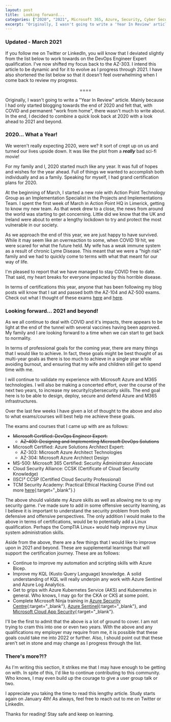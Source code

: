 ```yaml
---
layout: post
title:  Looking forward...
categories: ["2020", "2021", Microsoft 365, Azure, Security, Cyber Security]
excerpt: "Originally, I wasn't going to write a 'Year In Review' article. Mainly because I had only started blogging towards the end of 2020 and felt that, with COVID and permanent 'work from home', there wasn't much to write about. In the end, I decided to combine a quick look back at 2020 with a look ahead to 2021 and beyond."
---
```


### Updated - March 2021

If you follow me on Twitter or LinkedIn, you will know that I deviated slightly from the list below to work towards on the DevOps Engineer Expert qualification. I've now shifted my focus back to the AZ-303. I intend this article to be dynamic and for it to evolve as I progress through 2021. I have also shortened the list below so that it doesn't feel overwhelming when I come back to review my progress.

<div align="center">====</div>

Originally, I wasn't going to write a "Year In Review" article. Mainly because I had only started blogging towards the end of 2020 and felt that, with COVID and permanent "work from home", there wasn't much to write about. In the end, I decided to combine a quick look back at 2020 with a look ahead to 2021 and beyond.

### 2020... What a Year!

We weren't really expecting 2020, were we? It sort of crept up on us and turned our lives upside down. It was like the plot from a **_really_** bad sci-fi movie!

For my family and I, 2020 started much like any year. It was full of hopes and wishes for the year ahead. Full of things we wanted to accomplish both individually and as a family. Speaking for myself, I had grand certification plans for 2020.

At the beginning of March, I started a new role with Action Point Technology Group as an Implementation Specialist in the Projects and Implementations Team. I spent the first week of March in Action Point HQ in Limerick, getting to know my new team. As that week drew to a close, the news from around the world was starting to get concerning. Little did we know that the UK and Ireland were about to enter a lengthy lockdown to try and protect the most vulnerable in our society.

As we approach the end of this year, we are just happy to have survived. While it may seem like an overreaction to some, when COVID 19 hit, we were scared for what the future held. My wife has a weak immune system as a result of chronic Lyme Disease. This meant that we were a "high risk" family and we had to quickly come to terms with what that meant for our way of life.

I'm pleased to report that we have managed to stay COVID free to date. That said, my heart breaks for everyone impacted by this horrible disease.

In terms of certifications this year, anyone that has been following my blog posts will know that I sat and passed both the AZ-104 and AZ-500 exams. Check out what I thought of these exams [here](/online-exams-and-az104/) and [here](/az500/).

### Looking forward... 2021 and beyond!

As we all continue to deal with COVID and it's impacts, there appears to be light at the end of the tunnel with several vaccines having been approved. My family and I are looking forward to a time when we can start to get back to normality.

In terms of professional goals for the coming year, there are many things that I would like to achieve. In fact, these goals might be best thought of as multi-year goals as there is too much to achieve in a single year while avoiding burnout, and ensuring that my wife and children still get to spend time with me.

I will continue to validate my experience with Microsoft Azure and M365 technologies. I will also be making a concerted effort, over the course of the next two years, to increase my security/cybersecurity skills. The end goal here is to be able to design, deploy, secure and defend Azure and M365 infrastructures.

Over the last few weeks I have given a lot of thought to the above and also to what exams/courses will best help me achieve these goals.

The exams and courses that I came up with are as follows:

* ~~Microsoft Certified: DevOps Engineer Expert:~~
  * ~~AZ-400: Designing and Implementing Microsoft DevOps Solutions~~
* Microsoft Certified: Azure Solutions Architect Expert:
  * AZ-303: Microsoft Azure Architect Technologies
  * AZ-304: Microsoft Azure Architect Design
* MS-500: Microsoft 365 Certified: Security Administrator Associate
* Cloud Security Alliance: CCSK (Certificate of Cloud Security Knowledge)
* (ISC)² CCSP (Certified Cloud Security Professional)
* TCM Security Academy: Practical Ethical Hacking Course (Find out more [here](https://academy.tcm-sec.com/p/practical-ethical-hacking-the-complete-course){:target="_blank"}.)

The above should validate my Azure skills as well as allowing me to up my security game. I've made sure to add in some offensive security learning, as I believe it is important to understand the security problem from both defensive and offensive perspectives. The only addition I would make to the above in terms of certifications, would be to potentially add a Linux qualification. Perhaps the CompTIA Linux+ would help improve my Linux system administration skills.

Aside from the above, there are a few things that I would like to improve upon in 2021 and beyond. These are supplemental learnings that will support the certification journey. These are as follows:

* Continue to improve my automation and scripting skills with Azure Bicep.
* Improve my KQL (Kusto Query Language) knowledge. A solid understanding of KQL will really underpin any work with Azure Sentinel and Azure Log Analytics.
* Get to grips with Azure Kubernetes Service (AKS) and Kubernetes in general. Who knows, I may go for the CKA or CKS at some point.
* Complete Microsoft Ninja training in [Azure Security Centre](https://techcommunity.microsoft.com/t5/azure-security-center/become-an-azure-security-center-ninja/ba-p/1608761){:target="_blank"}, [Azure Sentinel](https://techcommunity.microsoft.com/t5/azure-sentinel/become-an-azure-sentinel-ninja-the-complete-level-400-training/ba-p/1246310){:target="_blank"}, and [Microsoft Cloud App Security](https://techcommunity.microsoft.com/t5/microsoft-security-and/the-microsoft-cloud-app-security-mcas-ninja-training-is-here/ba-p/1877343){:target="_blank"}.

I'll be the first to admit that the above is a lot of ground to cover. I am not trying to cram this into one or even two years. With the above and any qualifications my employer may require from me, it is possible that these goals could take me into 2022 or further. Also, I should point out that these aren't set in stone and may change as I progress through the list.

### There's more?!?

As I'm writing this section, it strikes me that I may have enough to be getting on with. In spite of this, I'd like to continue contributing to this community. Who knows, I may even build up the courage to give a user group talk or two.

I appreciate you taking the time to read this lengthy article. Study starts again on January 4th! As always, feel free to reach out to me on Twitter or LinkedIn.

Thanks for reading! Stay safe and keep on learning.
